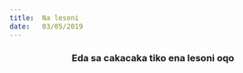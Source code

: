 ```yaml
---
title:  Na lesoni
date:   03/05/2019
---
```


### <center>Eda sa cakacaka tiko ena lesoni oqo</center>
